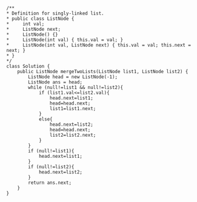     /**
    * Definition for singly-linked list.
    * public class ListNode {
    *     int val;
    *     ListNode next;
    *     ListNode() {}
    *     ListNode(int val) { this.val = val; }
    *     ListNode(int val, ListNode next) { this.val = val; this.next = next; }
    * }
    */
    class Solution {
        public ListNode mergeTwoLists(ListNode list1, ListNode list2) {
            ListNode head = new ListNode(-1);
            ListNode ans = head;
            while (null!=list1 && null!=list2){
                if (list1.val<=list2.val){
                    head.next=list1;
                    head=head.next;
                    list1=list1.next;
                }
                else{
                    head.next=list2;
                    head=head.next;
                    list2=list2.next;
                }
            }
            if (null!=list1){
                head.next=list1;
            }
            if (null!=list2){
                head.next=list2;
            }
            return ans.next;
        }
    }
